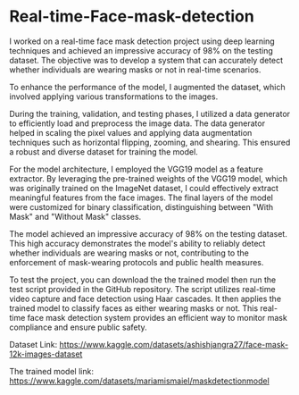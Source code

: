 # Real-time-Face-mask-detection
I worked on a real-time face mask detection project using deep learning techniques and achieved an impressive accuracy of 98% on the testing dataset. The objective was to develop a system that can accurately detect whether individuals are wearing masks or not in real-time scenarios. 

To enhance the performance of the model, I augmented the dataset, which involved applying various transformations to the images.

During the training, validation, and testing phases, I utilized a data generator to efficiently load and preprocess the image data. The data generator helped in scaling the pixel values and applying data augmentation techniques such as horizontal flipping, zooming, and shearing. This ensured a robust and diverse dataset for training the model.

For the model architecture, I employed the VGG19 model as a feature extractor. By leveraging the pre-trained weights of the VGG19 model, which was originally trained on the ImageNet dataset, I could effectively extract meaningful features from the face images. The final layers of the model were customized for binary classification, distinguishing between "With Mask" and "Without Mask" classes.

The model achieved an impressive accuracy of 98% on the testing dataset. This high accuracy demonstrates the model's ability to reliably detect whether individuals are wearing masks or not, contributing to the enforcement of mask-wearing protocols and public health measures.

To test the project, you can download the the trained model then run the test script provided in the GitHub repository. The script utilizes real-time video capture and face detection using Haar cascades. It then applies the trained model to classify faces as either wearing masks or not. This real-time face mask detection system provides an efficient way to monitor mask compliance and ensure public safety.

Dataset Link: https://www.kaggle.com/datasets/ashishjangra27/face-mask-12k-images-dataset

The trained model link: https://www.kaggle.com/datasets/mariamismaiel/maskdetectionmodel
